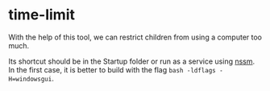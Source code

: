 # time-limit
With the help of this tool, we can restrict children from using a computer too much.

Its shortcut should be in the Startup folder or run as a service using [nssm](https://nssm.cc/). In the first case, it is better to build with the flag ```bash -ldflags -H=windowsgui```.